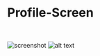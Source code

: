 <h1>Profile-Screen</h1>
<br/>

![screenshot](https://github.com/shaikabzal9676/profile-screen/assets/106366006/87c35123-6d82-4491-97ab-6815f536870d)
![alt text](./public/screenshot2.png)
